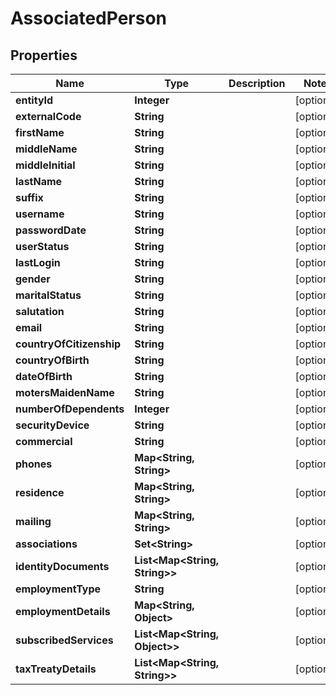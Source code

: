 

# AssociatedPerson


## Properties

| Name | Type | Description | Notes |
|------------ | ------------- | ------------- | -------------|
|**entityId** | **Integer** |  |  [optional] |
|**externalCode** | **String** |  |  [optional] |
|**firstName** | **String** |  |  [optional] |
|**middleName** | **String** |  |  [optional] |
|**middleInitial** | **String** |  |  [optional] |
|**lastName** | **String** |  |  [optional] |
|**suffix** | **String** |  |  [optional] |
|**username** | **String** |  |  [optional] |
|**passwordDate** | **String** |  |  [optional] |
|**userStatus** | **String** |  |  [optional] |
|**lastLogin** | **String** |  |  [optional] |
|**gender** | **String** |  |  [optional] |
|**maritalStatus** | **String** |  |  [optional] |
|**salutation** | **String** |  |  [optional] |
|**email** | **String** |  |  [optional] |
|**countryOfCitizenship** | **String** |  |  [optional] |
|**countryOfBirth** | **String** |  |  [optional] |
|**dateOfBirth** | **String** |  |  [optional] |
|**motersMaidenName** | **String** |  |  [optional] |
|**numberOfDependents** | **Integer** |  |  [optional] |
|**securityDevice** | **String** |  |  [optional] |
|**commercial** | **String** |  |  [optional] |
|**phones** | **Map&lt;String, String&gt;** |  |  [optional] |
|**residence** | **Map&lt;String, String&gt;** |  |  [optional] |
|**mailing** | **Map&lt;String, String&gt;** |  |  [optional] |
|**associations** | **Set&lt;String&gt;** |  |  [optional] |
|**identityDocuments** | **List&lt;Map&lt;String, String&gt;&gt;** |  |  [optional] |
|**employmentType** | **String** |  |  [optional] |
|**employmentDetails** | **Map&lt;String, Object&gt;** |  |  [optional] |
|**subscribedServices** | **List&lt;Map&lt;String, Object&gt;&gt;** |  |  [optional] |
|**taxTreatyDetails** | **List&lt;Map&lt;String, String&gt;&gt;** |  |  [optional] |



